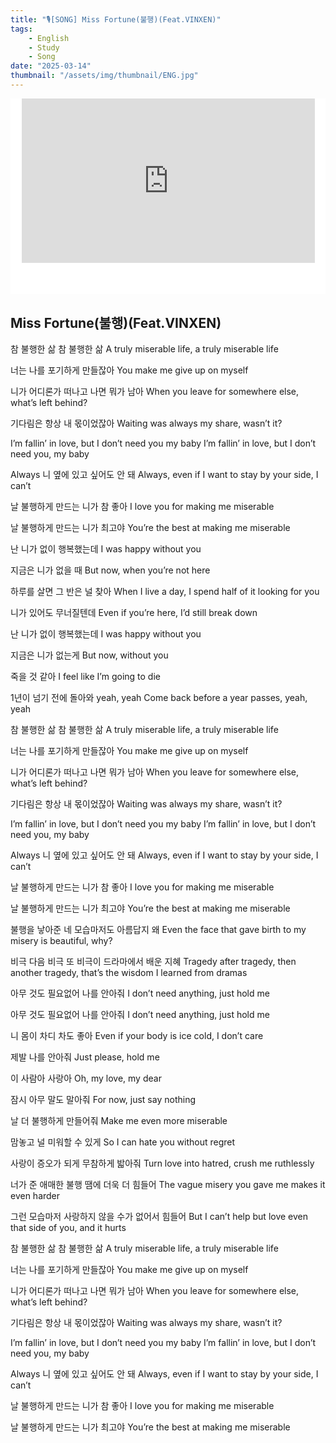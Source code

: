 ```yaml
---
title: "🎙️[SONG] Miss Fortune(불행)(Feat.VINXEN)"
tags:
    - English
    - Study
    - Song
date: "2025-03-14"
thumbnail: "/assets/img/thumbnail/ENG.jpg"
---
```


<div style="margin: 0px auto; max-width:780px;background-color: #FFF;padding-bottom: 50px;">
      <style type="text/css">
      .embed-container iframe,
      .embed-container object,
      .embed-container embed {position: absolute;top: 0;left: 50%;transform: translateX(-50%);width: 93%;height: 100%;}
      </style>
      <div class="embed-container" style="position: relative; padding-bottom: 52.23%; max-width: 100%; height: 0px; overflow: hidden">
          <iframe allowfullscreen="" frameborder="0" height="376" 
            src="https://www.youtube.com/embed/iD19FVcVBY4?si=nrdFtDZ_B87EZX_C" title="동영상" width="100%">
          </iframe>
      </div>
</div>

## Miss Fortune(불행)(Feat.VINXEN)

참 불행한 삶 참 불행한 삶
A truly miserable life, a truly miserable life

너는 나를 포기하게 만들잖아
You make me give up on myself

니가 어디론가 떠나고 나면 뭐가 남아
When you leave for somewhere else, what’s left behind?

기다림은 항상 내 몫이었잖아
Waiting was always my share, wasn’t it?

I’m fallin’ in love, but I don’t need you my baby
I’m fallin’ in love, but I don’t need you, my baby

Always 니 옆에 있고 싶어도 안 돼
Always, even if I want to stay by your side, I can’t

날 불행하게 만드는 니가 참 좋아
I love you for making me miserable

날 불행하게 만드는 니가 최고야
You’re the best at making me miserable

난 니가 없이 행복했는데
I was happy without you

지금은 니가 없을 때
But now, when you’re not here

하루를 살면 그 반은 널 찾아
When I live a day, I spend half of it looking for you

니가 있어도 무너질텐데
Even if you’re here, I’d still break down

난 니가 없이 행복했는데
I was happy without you

지금은 니가 없는게
But now, without you

죽을 것 같아
I feel like I’m going to die

1년이 넘기 전에 돌아와 yeah, yeah
Come back before a year passes, yeah, yeah

참 불행한 삶 참 불행한 삶
A truly miserable life, a truly miserable life

너는 나를 포기하게 만들잖아
You make me give up on myself

니가 어디론가 떠나고 나면 뭐가 남아
When you leave for somewhere else, what’s left behind?

기다림은 항상 내 몫이었잖아
Waiting was always my share, wasn’t it?

I’m fallin’ in love, but I don’t need you my baby
I’m fallin’ in love, but I don’t need you, my baby

Always 니 옆에 있고 싶어도 안 돼
Always, even if I want to stay by your side, I can’t

날 불행하게 만드는 니가 참 좋아
I love you for making me miserable

날 불행하게 만드는 니가 최고야
You’re the best at making me miserable

불행을 낳아준 네 모습마저도 아름답지 왜
Even the face that gave birth to my misery is beautiful, why?

비극 다음 비극 또 비극이 드라마에서 배운 지혜
Tragedy after tragedy, then another tragedy, that’s the wisdom I learned from dramas

아무 것도 필요없어 나를 안아줘
I don’t need anything, just hold me

아무 것도 필요없어 나를 안아줘
I don’t need anything, just hold me

니 몸이 차디 차도 좋아
Even if your body is ice cold, I don’t care

제발 나를 안아줘
Just please, hold me

이 사람아 사랑아
Oh, my love, my dear

잠시 아무 말도 말아줘
For now, just say nothing

날 더 불행하게 만들어줘
Make me even more miserable

맘놓고 널 미워할 수 있게
So I can hate you without regret

사랑이 증오가 되게 무참하게 밟아줘
Turn love into hatred, crush me ruthlessly

너가 준 애매한 불행 땜에 더욱 더 힘들어
The vague misery you gave me makes it even harder

그런 모습마저 사랑하지 않을 수가 없어서 힘들어
But I can’t help but love even that side of you, and it hurts

참 불행한 삶 참 불행한 삶
A truly miserable life, a truly miserable life

너는 나를 포기하게 만들잖아
You make me give up on myself

니가 어디론가 떠나고 나면 뭐가 남아
When you leave for somewhere else, what’s left behind?

기다림은 항상 내 몫이었잖아
Waiting was always my share, wasn’t it?

I’m fallin’ in love, but I don’t need you my baby
I’m fallin’ in love, but I don’t need you, my baby

Always 니 옆에 있고 싶어도 안 돼
Always, even if I want to stay by your side, I can’t

날 불행하게 만드는 니가 참 좋아
I love you for making me miserable

날 불행하게 만드는 니가 최고야
You’re the best at making me miserable
